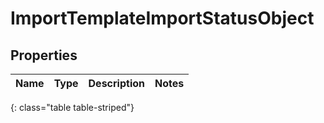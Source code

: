 # ImportTemplateImportStatusObject


## Properties

| Name | Type | Description | Notes |
| ------------ | ------------- | ------------- | ------------- |
{: class="table table-striped"}




